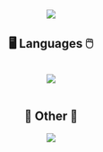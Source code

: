<h1 align="center">
  <img src="https://readme-typing-svg.herokuapp.com/?font=Righteous&size=35&center=true&vCenter=true&width=500&height=70&duration=4000&lines=Hi+There!+👋;+I'm+Bojjan!;" />
</h1>

<h2 align="center">🖥️ Languages 🖱️</h2>
<br/>
<div align="center">
    <img src="https://skillicons.dev/icons?i=java,postgres,javascript,html,css" />
</div>
<br/>

<h2 align="Center">📱 Other 🍝</h2>
<div align="Center">
    <img src="https://skillicons.dev/icons?i=idea,vscode" />
</div>

